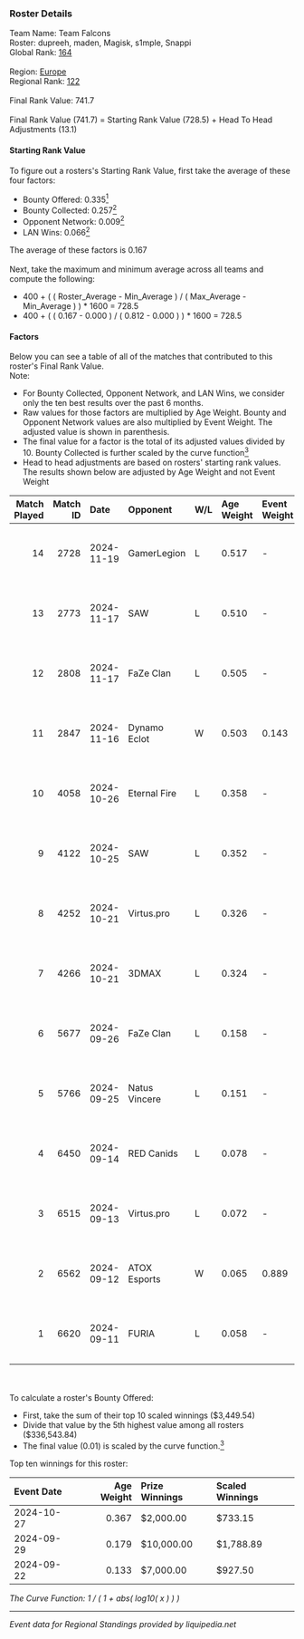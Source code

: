 ### Roster Details<br />
Team Name: Team Falcons<br />
Roster: dupreeh, maden, Magisk, s1mple, Snappi<br />
Global Rank: [164](../../standings_global_2025_03_01.md)<br />
<br />
Region: [Europe]( ../../standings_europe_2025_03_01.md)<br />
Regional Rank: [122]( ../../standings_europe_2025_03_01.md)<br />
<br />
Final Rank Value:  741.7<br />
<br />
Final Rank Value (741.7) = Starting Rank Value (728.5) + Head To Head Adjustments (13.1)<br />

#### Starting Rank Value<br />
To figure out a rosters's Starting Rank Value, first take the average of these four factors:<br />
- Bounty Offered: 0.335[<sup>1</sup>](#table2)
- Bounty Collected: 0.257[<sup>2</sup>](#table1)
- Opponent Network: 0.009[<sup>2</sup>](#table1)
- LAN Wins: 0.066[<sup>2</sup>](#table1)

The average of these factors is 0.167<br />
<br />
Next, take the maximum and minimum average across all teams and compute the following:<br />
- 400 + ( ( Roster_Average - Min_Average ) / ( Max_Average - Min_Average ) ) * 1600 = 728.5
- 400 + ( ( 0.167 - 0.000 ) / ( 0.812 - 0.000 ) ) * 1600 = 728.5


#### Factors<br />
Below you can see a table of all of the matches that contributed to this roster's Final Rank Value.<br />
Note:<br />

- For Bounty Collected, Opponent Network, and LAN Wins, we consider only the ten best results over the past 6 months.
- Raw values for those factors are multiplied by Age Weight. Bounty and Opponent Network values are also multiplied by Event Weight. The adjusted value is shown in parenthesis.
- The final value for a factor is the total of its adjusted values divided by 10. Bounty Collected is further scaled by the curve function[<sup>3</sup>](#curveFunction)
- Head to head adjustments are based on rosters' starting rank values. The results shown below are adjusted by Age Weight and not Event Weight
<span id="table1"></span><br />


| Match Played | Match ID | Date       | Opponent      | W/L | Age Weight | Event Weight | Bounty Collected | Opponent Network | LAN Wins  | H2H Adj. | Roster                                   |
| -: | -: | :- | :- | :- | :- | :- | :- | :- | :- | -: | :- |
|           14 |     2728 | 2024-11-19 | GamerLegion   | L   | 0.517      | -            | -                | -                | -         |    -0.17 | dupreeh, maden, Magisk, s1mple, Snappi   |
|           13 |     2773 | 2024-11-17 | SAW           | L   | 0.510      | -            | -                | -                | -         |    -0.61 | dupreeh, maden, Magisk, s1mple, Snappi   |
|           12 |     2808 | 2024-11-17 | FaZe Clan     | L   | 0.505      | -            | -                | -                | -         |    -0.03 | dupreeh, maden, Magisk, s1mple, Snappi   |
|           11 |     2847 | 2024-11-16 | Dynamo Eclot  | W   | 0.503      | 0.143        | 0.127 (0.009)    | 0.772 (0.056)    | 1 (0.503) |    13.68 | dupreeh, maden, Magisk, s1mple, Snappi   |
|           10 |     4058 | 2024-10-26 | Eternal Fire  | L   | 0.358      | -            | -                | -                | -         |    -0.02 | dupreeh, maden, Magisk, s1mple, Snappi   |
|            9 |     4122 | 2024-10-25 | SAW           | L   | 0.352      | -            | -                | -                | -         |    -0.38 | dupreeh, maden, Magisk, s1mple, Snappi   |
|            8 |     4252 | 2024-10-21 | Virtus.pro    | L   | 0.326      | -            | -                | -                | -         |    -0.06 | dupreeh, maden, Magisk, s1mple, Snappi   |
|            7 |     4266 | 2024-10-21 | 3DMAX         | L   | 0.324      | -            | -                | -                | -         |    -0.12 | dupreeh, maden, Magisk, s1mple, Snappi   |
|            6 |     5677 | 2024-09-26 | FaZe Clan     | L   | 0.158      | -            | -                | -                | -         |    -0.01 | dupreeh, maden, Magisk, Snappi, SunPayus |
|            5 |     5766 | 2024-09-25 | Natus Vincere | L   | 0.151      | -            | -                | -                | -         |    -0.02 | dupreeh, maden, Magisk, Snappi, SunPayus |
|            4 |     6450 | 2024-09-14 | RED Canids    | L   | 0.078      | -            | -                | -                | -         |    -0.90 | dupreeh, maden, Magisk, Snappi, SunPayus |
|            3 |     6515 | 2024-09-13 | Virtus.pro    | L   | 0.072      | -            | -                | -                | -         |    -0.01 | dupreeh, maden, Magisk, Snappi, SunPayus |
|            2 |     6562 | 2024-09-12 | ATOX Esports  | W   | 0.065      | 0.889        | 0.064 (0.004)    | 0.663 (0.038)    | 1 (0.065) |     1.81 | dupreeh, maden, Magisk, Snappi, SunPayus |
|            1 |     6620 | 2024-09-11 | FURIA         | L   | 0.058      | -            | -                | -                | -         |    -0.04 | dupreeh, maden, Magisk, Snappi, SunPayus |

<br />
<span id="table2"></span><br />
To calculate a roster's Bounty Offered:<br />

- First, take the sum of their top 10 scaled winnings ($3,449.54)
- Divide that value by the 5th highest value among all rosters ($336,543.84)
- The final value (0.01) is scaled by the curve function.[<sup>3</sup>](#curveFunction)

Top ten winnings for this roster:<br />

| Event Date | Age Weight | Prize Winnings | Scaled Winnings |
| :- | -: | :- | :- |
| 2024-10-27 |      0.367 | $2,000.00      | $733.15         |
| 2024-09-29 |      0.179 | $10,000.00     | $1,788.89       |
| 2024-09-22 |      0.133 | $7,000.00      | $927.50         |


<span id="curveFunction"></span>_The Curve Function: 1 / ( 1 + abs( log10( x ) ) )_<br />

---
_Event data for Regional Standings provided by liquipedia.net_<br />
